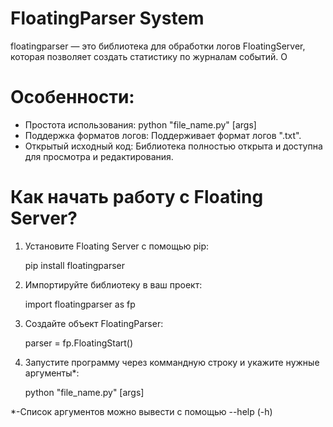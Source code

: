 # FloatingParser System

floatingparser — это библиотека для обработки логов FloatingServer, которая позволяет создать статистику по журналам событий. О

# Особенности:  

- Простота использования: python "file_name.py" [args]
- Поддержка форматов логов: Поддерживает формат логов ".txt".
- Открытый исходный код: Библиотека полностью открыта и доступна для просмотра и редактирования.

# Как начать работу с Floating Server? 

1. Установите Floating Server с помощью pip:
   
   pip install floatingparser
   
2. Импортируйте библиотеку в ваш проект:
   
   import floatingparser as fp
   
3. Создайте объект FloatingParser:
   
   parser = fp.FloatingStart()

4. Запустите программу через коммандную строку и укажите нужные аргументы*:
   
   python "file_name.py" [args]

*-Список аргументов можно вывести с помощью --help (-h)
